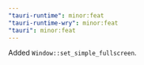 ```yaml
---
"tauri-runtime": minor:feat
"tauri-runtime-wry": minor:feat
"tauri": minor:feat
---
```


Added `Window::set_simple_fullscreen`.
